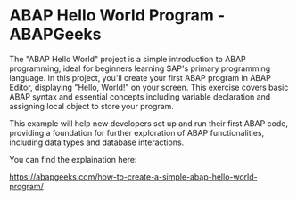 # ABAP Hello World Program - ABAPGeeks

The "ABAP Hello World" project is a simple introduction to ABAP programming, ideal for beginners learning SAP's primary programming language. In this project, you'll create your first ABAP program in ABAP Editor, displaying "Hello, World!" on your screen. This exercise covers basic ABAP syntax and essential concepts including variable declaration and assigning local object to store your program.

This example will help new developers set up and run their first ABAP code, providing a foundation for further exploration of ABAP functionalities, including data types and database interactions.

You can find the explaination here:

https://abapgeeks.com/how-to-create-a-simple-abap-hello-world-program/
